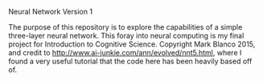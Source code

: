 Neural Network Version 1

The purpose of this repository is to explore the capabilities of a simple three-layer neural network. This foray into neural computing is my final project for Introduction to Cognitive Science. Copyright Mark Blanco 2015, and credit to http://www.ai-junkie.com/ann/evolved/nnt5.html, where I found a very useful tutorial that the code here has been heavily based off of.
